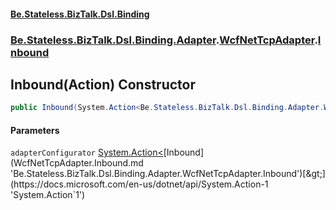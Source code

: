 #### [Be.Stateless.BizTalk.Dsl.Binding](README.md 'README')
### [Be.Stateless.BizTalk.Dsl.Binding.Adapter](Be.Stateless.BizTalk.Dsl.Binding.Adapter.md 'Be.Stateless.BizTalk.Dsl.Binding.Adapter').[WcfNetTcpAdapter](WcfNetTcpAdapter.md 'Be.Stateless.BizTalk.Dsl.Binding.Adapter.WcfNetTcpAdapter').[Inbound](WcfNetTcpAdapter.Inbound.md 'Be.Stateless.BizTalk.Dsl.Binding.Adapter.WcfNetTcpAdapter.Inbound')

## Inbound(Action<Inbound>) Constructor

```csharp
public Inbound(System.Action<Be.Stateless.BizTalk.Dsl.Binding.Adapter.WcfNetTcpAdapter.Inbound> adapterConfigurator);
```
#### Parameters

<a name='Be.Stateless.BizTalk.Dsl.Binding.Adapter.WcfNetTcpAdapter.Inbound.Inbound(System.Action_Be.Stateless.BizTalk.Dsl.Binding.Adapter.WcfNetTcpAdapter.Inbound_).adapterConfigurator'></a>

`adapterConfigurator` [System.Action&lt;](https://docs.microsoft.com/en-us/dotnet/api/System.Action-1 'System.Action`1')[Inbound](WcfNetTcpAdapter.Inbound.md 'Be.Stateless.BizTalk.Dsl.Binding.Adapter.WcfNetTcpAdapter.Inbound')[&gt;](https://docs.microsoft.com/en-us/dotnet/api/System.Action-1 'System.Action`1')